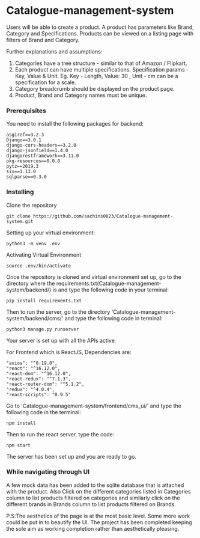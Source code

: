 # Catalogue-management-system

Users will be able to create a product. A product has parameters like Brand, Category
and Specifications.
Products can be viewed on a listing page with filters of Brand and Category.

Further explanations and assumptions:

1. Categories have a tree structure - similar to that of Amazon / Flipkart.
2. Each product can have multiple specifications. Specification params - Key, Value &
Unit. Eg. Key - Length, Value: 30 , Unit - cm can be a specification for a scale.
3. Category breadcrumb should be displayed on the product page.
4. Product, Brand and Category names must be unique.

### Prerequisites

You need to install the following packages for backend:

```
asgiref==3.2.3
Django==3.0.1
django-cors-headers==3.2.0
django-jsonfield==1.4.0
djangorestframework==3.11.0
pkg-resources==0.0.0
pytz==2019.3
six==1.13.0
sqlparse==0.3.0

```

### Installing

Clone the repository

```
git clone https://github.com/sachins0023/Catalogue-management-system.git
```

Setting up your virtual environment:

```
python3 -m venv .env
```

Activating Virtual  Environment

```
source .env/bin/activate
```

Once the repository is cloned and virtual environment set up, go to the directory where the requirements.txt(Catalogue-management-system/backend/) is and type the following code in your terminal:

```
pip install requirements.txt
```

Then to run the server, go to the directory 'Catalogue-management-system/backend/cms/' and type the following code in terminal:

```
python3 manage.py runserver
```

Your server is set up with all the APIs active.

For Frontend which is ReactJS,
Dependencies are: 
```
"axios": "^0.19.0",
"react": "^16.12.0",
"react-dom": "^16.12.0",
"react-redux": "^7.1.3",
"react-router-dom": "^5.1.2",
"redux": "^4.0.4",
"react-scripts": "0.9.5"
```
Go to 'Catalogue-management-system/frontend/cms_ui/' and type the following code in the terminal:

```
npm install
```
Then to run the react server, type the code:
```
npm start
```

The server has been set up and you are ready to go.

### While navigating through UI

A few mock data has been added to the sqlite database that is attached with the product. Also Click on the different categories listed in Categories column to list products filtered on categories and similarly click on the different brands in Brands column to list products filtered on Brands.

P.S:The aesthetics of the page is at the most basic level. Some more work could be put in to beautify the UI. The project has been completed keeping the sole aim as working completion rather than aesthetically pleasing. 

















